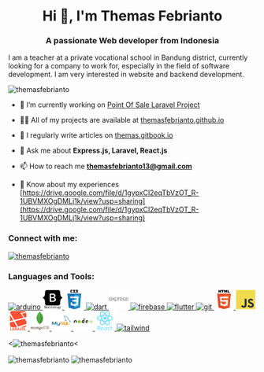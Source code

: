 <h1 align="center">Hi 👋, I'm Themas Febrianto</h1>
<h3 align="center">A passionate Web developer from Indonesia</h3>

<p>I am a teacher at a private vocational school in Bandung district, currently looking for a company to work for, especially in the field of software development. I am very interested in website and backend development.</p>

<p align="left"> <img src="https://komarev.com/ghpvc/?username=themasfebrianto&label=Profile%20views&color=0e75b6&style=flat" alt="themasfebrianto" /> </p>

- 🔭 I’m currently working on [Point Of Sale Laravel Project](https://github.com/themasfebrianto/Laravel-Jetstram-kasir.git)

- 👨‍💻 All of my projects are available at [themasfebrianto.github.io](themasfebrianto.github.io)

- 📝 I regularly write articles on [themas.gitbook.io](themas.gitbook.io)

- 💬 Ask me about **Express.js, Laravel, React.js**

- 📫 How to reach me **themasfebrianto13@gmail.com**

- 📄 Know about my experiences [https://drive.google.com/file/d/1gypxCl2eqTbVzOT_R-1UBVMXOgDMLj1k/view?usp=sharing](https://drive.google.com/file/d/1gypxCl2eqTbVzOT_R-1UBVMXOgDMLj1k/view?usp=sharing)

<h3 align="left">Connect with me:</h3>
<p align="left">
<a href="https://linkedin.com/in/themasfebrianto" target="blank"><img align="center" src="https://raw.githubusercontent.com/rahuldkjain/github-profile-readme-generator/master/src/images/icons/Social/linked-in-alt.svg" alt="themasfebrianto" height="30" width="40" /></a>
</p>

<h3 align="left">Languages and Tools:</h3>
<p align="left"> <a href="https://www.arduino.cc/" target="_blank" rel="noreferrer"> <img src="https://cdn.worldvectorlogo.com/logos/arduino-1.svg" alt="arduino" width="40" height="40"/> </a> <a href="https://getbootstrap.com" target="_blank" rel="noreferrer"> <img src="https://raw.githubusercontent.com/devicons/devicon/master/icons/bootstrap/bootstrap-plain-wordmark.svg" alt="bootstrap" width="40" height="40"/> </a> <a href="https://www.w3schools.com/css/" target="_blank" rel="noreferrer"> <img src="https://raw.githubusercontent.com/devicons/devicon/master/icons/css3/css3-original-wordmark.svg" alt="css3" width="40" height="40"/> </a> <a href="https://dart.dev" target="_blank" rel="noreferrer"> <img src="https://www.vectorlogo.zone/logos/dartlang/dartlang-icon.svg" alt="dart" width="40" height="40"/> </a> <a href="https://expressjs.com" target="_blank" rel="noreferrer"> <img src="https://raw.githubusercontent.com/devicons/devicon/master/icons/express/express-original-wordmark.svg" alt="express" width="40" height="40"/> </a> <a href="https://firebase.google.com/" target="_blank" rel="noreferrer"> <img src="https://www.vectorlogo.zone/logos/firebase/firebase-icon.svg" alt="firebase" width="40" height="40"/> </a> <a href="https://flutter.dev" target="_blank" rel="noreferrer"> <img src="https://www.vectorlogo.zone/logos/flutterio/flutterio-icon.svg" alt="flutter" width="40" height="40"/> </a> <a href="https://git-scm.com/" target="_blank" rel="noreferrer"> <img src="https://www.vectorlogo.zone/logos/git-scm/git-scm-icon.svg" alt="git" width="40" height="40"/> </a> <a href="https://www.w3.org/html/" target="_blank" rel="noreferrer"> <img src="https://raw.githubusercontent.com/devicons/devicon/master/icons/html5/html5-original-wordmark.svg" alt="html5" width="40" height="40"/> </a> <a href="https://developer.mozilla.org/en-US/docs/Web/JavaScript" target="_blank" rel="noreferrer"> <img src="https://raw.githubusercontent.com/devicons/devicon/master/icons/javascript/javascript-original.svg" alt="javascript" width="40" height="40"/> </a> <a href="https://laravel.com/" target="_blank" rel="noreferrer"> <img src="https://raw.githubusercontent.com/devicons/devicon/master/icons/laravel/laravel-plain-wordmark.svg" alt="laravel" width="40" height="40"/> </a> <a href="https://www.mongodb.com/" target="_blank" rel="noreferrer"> <img src="https://raw.githubusercontent.com/devicons/devicon/master/icons/mongodb/mongodb-original-wordmark.svg" alt="mongodb" width="40" height="40"/> </a> <a href="https://www.mysql.com/" target="_blank" rel="noreferrer"> <img src="https://raw.githubusercontent.com/devicons/devicon/master/icons/mysql/mysql-original-wordmark.svg" alt="mysql" width="40" height="40"/> </a> <a href="https://nodejs.org" target="_blank" rel="noreferrer"> <img src="https://raw.githubusercontent.com/devicons/devicon/master/icons/nodejs/nodejs-original-wordmark.svg" alt="nodejs" width="40" height="40"/> </a> <a href="https://reactjs.org/" target="_blank" rel="noreferrer"> <img src="https://raw.githubusercontent.com/devicons/devicon/master/icons/react/react-original-wordmark.svg" alt="react" width="40" height="40"/> </a> <a href="https://tailwindcss.com/" target="_blank" rel="noreferrer"> <img src="https://www.vectorlogo.zone/logos/tailwindcss/tailwindcss-icon.svg" alt="tailwind" width="40" height="40"/> </a> </p>

<<img align="center" src="https://github-readme-stats.vercel.app/api/top-langs?username=themasfebrianto&show_icons=true&locale=en&layout=compact" alt="themasfebrianto" /><

<img align="center" src="https://github-readme-stats.vercel.app/api?username=themasfebrianto&show_icons=true&locale=en" alt="themasfebrianto" />

<img align="center" src="https://github-readme-streak-stats.herokuapp.com/?user=themasfebrianto&" alt="themasfebrianto" />

